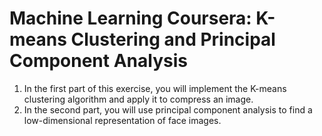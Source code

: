 # Machine Learning Coursera: K-means Clustering and Principal Component Analysis

1. In the first part of this exercise, you will implement the K-means clustering algorithm and apply it to 
compress an image.
2. In the second part, you will use principal component analysis to find a low-dimensional representation 
of face images.

